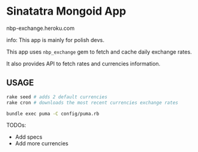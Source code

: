 # Sinatatra Mongoid App  

nbp-exchange.heroku.com

info: This app is mainly for polish devs.

This app uses `nbp_exchange` gem to fetch and cache daily exchange rates.

It also provides API to fetch rates and currencies information.

## USAGE

```sh
rake seed # adds 2 default currencies
rake cron # downloads the most recent currencies exchange rates

bundle exec puma -C config/puma.rb
```

TODOs:

* Add specs
* Add more currencies
